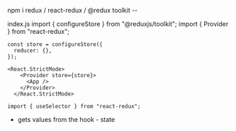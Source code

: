 npm i redux / react-redux / @redux toolkit --

index.js
import { configureStore } from "@reduxjs/toolkit";
import { Provider } from "react-redux";

```
const store = configureStore({
  reducer: {},
});
```

```
<React.StrictMode>
    <Provider store={store}>
      <App />
    </Provider>
  </React.StrictMode>
```

```
import { useSelector } from "react-redux";
```

- gets values from the hook - state
